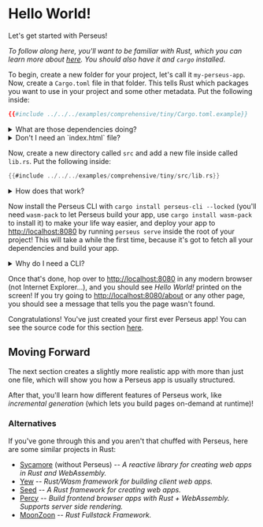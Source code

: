 # Hello World!

Let's get started with Perseus!

_To follow along here, you'll want to be familiar with Rust, which you can learn more about [here](https://rust-lang.org). You should also have it and `cargo` installed._

To begin, create a new folder for your project, let's call it `my-perseus-app`. Now, create a `Cargo.toml` file in that folder. This tells Rust which packages you want to use in your project and some other metadata. Put the following inside:

```toml
{{#include ../../../examples/comprehensive/tiny/Cargo.toml.example}}
```

<details>
<summary>What are those dependencies doing?</summary>

-   `perseus` -- the core module for Perseus
-   [`sycamore`](https://github.com/sycamore-rs/sycamore) -- the amazing system on which Perseus is built, this allows you to write reactive web apps in Rust

Note that we've set these dependencies up so that they'll automatically update _patch versions_, which means we'll get bug fixes automatically, but we won't get any updates that will break our app!

</details>

<details>
<summary>Don't I need an `index.html` file?</summary>

With versions of Perseus before v0.3.4, an `index.html` file was required for Perseus to know how to display in your users' browsers, however, this is no longer required, as Perseus now has a default *index view* built in, with the option to provide your own through either `index.html` or Sycamore code!

For the requirements of any index views you create, see below.

</details>

Now, create a new directory called `src` and add a new file inside called `lib.rs`. Put the following inside:

```rust
{{#include ../../../examples/comprehensive/tiny/src/lib.rs}}
```

<details>
<summary>How does that work?</summary>

First, we import some things that'll be useful:

-   `perseus::{Html, PerseusApp, Template}` -- the `Html` trait, which lets your code be generic so that it can be rendered on either the server or in a browser (you'll see this throughout Sycamore code written for Perseus); the `PerseusApp` `struct`, which is how you represent a Perseus app; the `Template` `struct`, which represents a *template* in Perseus (which can create pages, as you'll soon learn -- this is the fundamental unit of Perseus)
-   `sycamore::view` -- Sycamore's `view!` macro, which lets you write HTML-like code in Rust

Perseus used to use a macro called `define_app!` to define your app, though this has since been deprecated and replaced with a more modern builder `struct`, which has methods that you can use to add extra features to your app (like internationalization). This is `PerseusApp`, and here, we're just adding one template with the `.template()` call (which you'll run each time you want to add a new template to your app). Here, we create a very simple template called `index`, a special template name that will bind this template to the root of your app, this will be the landing page. We then define the view code for this template with the `.template()` method on the `Template` `struct`, to which we provide a simple closure that returns a Sycamore `view!`, which just renders an HTML paragraph element (`<p>Hello World!</p>` in usual HTML markup). Usually, we'd provide a fully-fledged function here that can do many more things (like access global state stores), but for now we'll keep things nice and simple.

In most apps, the main things you'll define on `PerseusApp` are `Template`s, though, when you move to production, you'll also want to define `ErrorPages`, which tell Perseus what to do if your app reaches a nonexistent page (a 404 not found error) or similar. For rapid development though, Perseus provides a series of prebuilt error pages (but if you try to use these implicitly in production, you'll get an error message).

Also notice that we define this `PerseusApp` in a function called `main`, but you can call this anything you like, as long as you put `#[perseus::main]` before it, which turns it into something Perseus can expect (specifically, a special function named `__perseus_entrypoint`).

</details>

Now install the Perseus CLI with `cargo install perseus-cli --locked` (you'll need `wasm-pack` to let Perseus build your app, use `cargo install wasm-pack` to install it) to make your life way easier, and deploy your app to <http://localhost:8080> by running `perseus serve` inside the root of your project! This will take a while the first time, because it's got to fetch all your dependencies and build your app.

<details>
<summary>Why do I need a CLI?</summary>

Perseus is a _very_ complex system, and, if you had to write all that complexity yourself, that _Hello World!_ example would be more like 1200 lines of code than 12! The CLI lets you abstract away all that complexity into a directory that you might have noticed appear called `.perseus/`. If you take a look inside, you'll actually find three crates (Rust packages): one for your app, another for the server that serves your app, and another for the builder that builds your app. These are what actually run your app, and they import the code you've written. They interface with the `PerseusApp` you define to make all this work.

When you run `perseus serve`, the `.perseus/` directory is created and added to your `.gitignore`, and then three stages occur in parallel (they're shown in your terminal):

-   _🔨 Generating your app_ -- here, your app is built to a series of static files in `.perseus/dist/static`, which makes your app lightning-fast (your app's pages are ready before it's even been deployed, which is called _static site generation_, or SSG)
-   _🏗️ Building your app to Wasm_ -- here, your app is built to [WebAssembly](https://webassembly.org), which is what lets a low-level programming language like Rust run in the browser
-   _📡 Building server_ -- here, Perseus builds its internal server based on your code, and prepares to serve your app (note that an app this simple can actually use [static exporting](:reference/exporting), but we'll deal with that later)

The first time you run this command, it can take quite a while to get everything ready, but after that it'll be really fast. And, if you haven't changed any code (_at all_) since you last ran it, you can run `perseus serve --no-build` to run the server basically instantaneously.

</details>

Once that's done, hop over to <http://localhost:8080> in any modern browser (not Internet Explorer...), and you should see _Hello World!_ printed on the screen! If you try going to <http://localhost:8080/about> or any other page, you should see a message that tells you the page wasn't found.

Congratulations! You've just created your first ever Perseus app! You can see the source code for this section [here](https://github.com/framesurge/perseus/tree/main/examples/comprehensive/tiny).

## Moving Forward

The next section creates a slightly more realistic app with more than just one file, which will show you how a Perseus app is usually structured.

After that, you'll learn how different features of Perseus work, like _incremental generation_ (which lets you build pages on-demand at runtime)!

### Alternatives

If you've gone through this and you aren't that chuffed with Perseus, here are some similar projects in Rust:

-   [Sycamore](https://github.com/sycamore-rs/sycamore) (without Perseus) -- _A reactive library for creating web apps in Rust and WebAssembly._
-   [Yew](https://github.com/yewstack/yew) -- _Rust/Wasm framework for building client web apps._
-   [Seed](https://github.com/seed-rs/seed) -- _A Rust framework for creating web apps._
-   [Percy](https://github.com/chinedufn/percy) -- _Build frontend browser apps with Rust + WebAssembly. Supports server side rendering._
-   [MoonZoon](https://github.com/MoonZoon/MoonZoon) -- _Rust Fullstack Framework._
